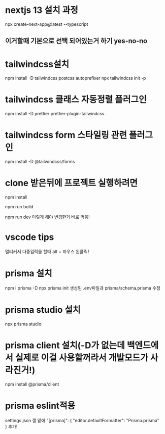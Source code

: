 # nextjs 13 설치 과정

npx create-next-app@latest --typescript

## 이거할때 기본으로 선택 되어있는거 하기 yes-no-no

# tailwindcss설치

npm install -D tailwindcss postcss autoprefixer
npx tailwindcss init -p

# tailwindcss 클래스 자동정렬 플러그인

npm install -D prettier prettier-plugin-tailwindcss

# tailwindcss form 스타일링 관련 플러그인

npm install -D @tailwindcss/forms

# clone 받은뒤에 프로젝트 실행하려면

npm install

npm run build

npm run dev 이렇게 해야 변경한거 바로 먹음!

# vscode tips

멀티커서 다중입력을 할때 alt + 마우스 왼클릭!

# prisma 설치

npm i prisma -D
npx prisma init
생성된 .env파일과 prisma/schema.prisma 수정

# prisma studio 설치

npx prisma studio

# prisma client 설치(-D가 없는데 백엔드에서 실제로 이걸 사용할꺼라서 개발모드가 사라진거!)

npm install @prisma/client

# prisma eslint적용

settings.json 젤 밑에
"[prisma]": {
"editor.defaultFormatter": "Prisma.prisma"
}
추가!
